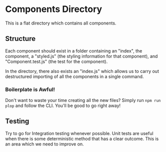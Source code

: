 # Components Directory

This is a flat directory which contains all components.

## Structure

Each component should exist in a folder containing an "index", the component, a "styled.js" (the styling information for that component), and "Component.test.js" (the test for the component).

In the directory, there also exists an "index.js" which allows us to carry out destructured importing of all the components in a single command.

### Boilerplate is Awful!

Don't want to waste your time creating all the new files? Simply run `npm run plop` and follow the CLI. You'll be good to go right away!

## Testing

Try to go for Integration testing whenever possible. Unit tests are useful when there is some deterministic method that has a clear outcome. This is an area which we need to improve on.
